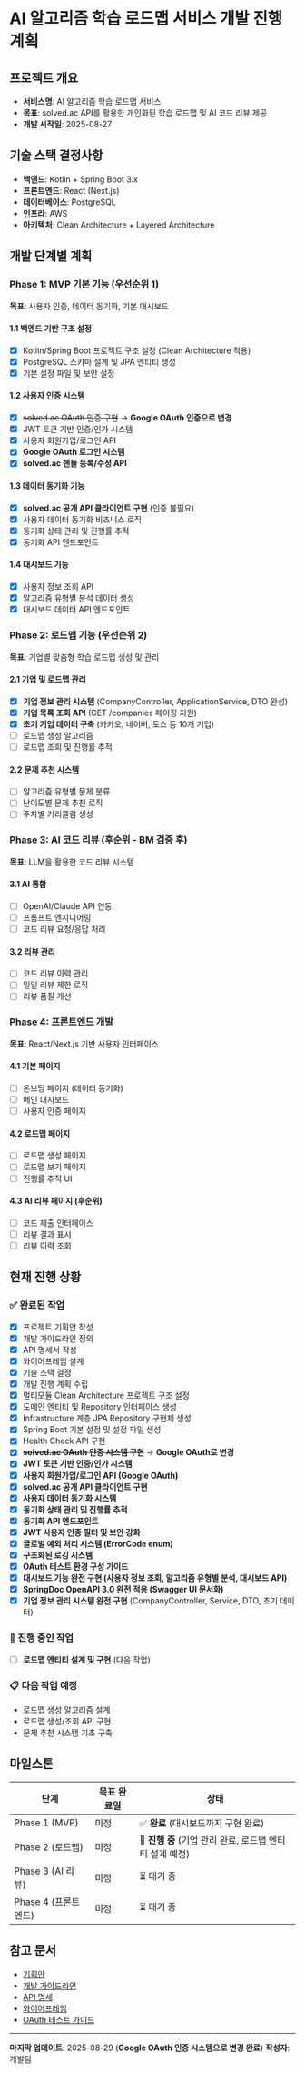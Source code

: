 # AI 알고리즘 학습 로드맵 서비스 개발 진행 계획

## 프로젝트 개요
- **서비스명**: AI 알고리즘 학습 로드맵 서비스
- **목표**: solved.ac API를 활용한 개인화된 학습 로드맵 및 AI 코드 리뷰 제공
- **개발 시작일**: 2025-08-27

## 기술 스택 결정사항
- **백엔드**: Kotlin + Spring Boot 3.x
- **프론트엔드**: React (Next.js)
- **데이터베이스**: PostgreSQL
- **인프라**: AWS
- **아키텍처**: Clean Architecture + Layered Architecture

## 개발 단계별 계획

### Phase 1: MVP 기본 기능 (우선순위 1)
**목표**: 사용자 인증, 데이터 동기화, 기본 대시보드

#### 1.1 백엔드 기반 구조 설정
- [x] Kotlin/Spring Boot 프로젝트 구조 설정 (Clean Architecture 적용)
- [x] PostgreSQL 스키마 설계 및 JPA 엔티티 생성
- [x] 기본 설정 파일 및 보안 설정

#### 1.2 사용자 인증 시스템
- [x] ~~solved.ac OAuth 인증 구현~~ → **Google OAuth 인증으로 변경**
- [x] JWT 토큰 기반 인증/인가 시스템
- [x] 사용자 회원가입/로그인 API
- [x] **Google OAuth 로그인 시스템**
- [x] **solved.ac 핸들 등록/수정 API**

#### 1.3 데이터 동기화 기능  
- [x] **solved.ac 공개 API 클라이언트 구현** (인증 불필요)
- [x] 사용자 데이터 동기화 비즈니스 로직
- [x] 동기화 상태 관리 및 진행률 추적
- [x] 동기화 API 엔드포인트

#### 1.4 대시보드 기능
- [x] 사용자 정보 조회 API
- [x] 알고리즘 유형별 분석 데이터 생성
- [x] 대시보드 데이터 API 엔드포인트

### Phase 2: 로드맵 기능 (우선순위 2)
**목표**: 기업별 맞춤형 학습 로드맵 생성 및 관리

#### 2.1 기업 및 로드맵 관리
- [x] **기업 정보 관리 시스템** (CompanyController, ApplicationService, DTO 완성)
- [x] **기업 목록 조회 API** (GET /companies 페이징 지원)
- [x] **초기 기업 데이터 구축** (카카오, 네이버, 토스 등 10개 기업)
- [ ] 로드맵 생성 알고리즘
- [ ] 로드맵 조회 및 진행률 추적

#### 2.2 문제 추천 시스템
- [ ] 알고리즘 유형별 문제 분류
- [ ] 난이도별 문제 추천 로직
- [ ] 주차별 커리큘럼 생성

### Phase 3: AI 코드 리뷰 (후순위 - BM 검증 후)
**목표**: LLM을 활용한 코드 리뷰 시스템

#### 3.1 AI 통합
- [ ] OpenAI/Claude API 연동
- [ ] 프롬프트 엔지니어링
- [ ] 코드 리뷰 요청/응답 처리

#### 3.2 리뷰 관리
- [ ] 코드 리뷰 이력 관리
- [ ] 일일 리뷰 제한 로직
- [ ] 리뷰 품질 개선

### Phase 4: 프론트엔드 개발
**목표**: React/Next.js 기반 사용자 인터페이스

#### 4.1 기본 페이지
- [ ] 온보딩 페이지 (데이터 동기화)
- [ ] 메인 대시보드
- [ ] 사용자 인증 페이지

#### 4.2 로드맵 페이지
- [ ] 로드맵 생성 페이지
- [ ] 로드맵 보기 페이지
- [ ] 진행률 추적 UI

#### 4.3 AI 리뷰 페이지 (후순위)
- [ ] 코드 제출 인터페이스
- [ ] 리뷰 결과 표시
- [ ] 리뷰 이력 조회

## 현재 진행 상황

### ✅ 완료된 작업
- [x] 프로젝트 기획안 작성
- [x] 개발 가이드라인 정의
- [x] API 명세서 작성
- [x] 와이어프레임 설계
- [x] 기술 스택 결정
- [x] 개발 진행 계획 수립
- [x] 멀티모듈 Clean Architecture 프로젝트 구조 설정
- [x] 도메인 엔티티 및 Repository 인터페이스 생성
- [x] Infrastructure 계층 JPA Repository 구현체 생성
- [x] Spring Boot 기본 설정 및 설정 파일 생성
- [x] Health Check API 구현
- [x] ~~**solved.ac OAuth 인증 시스템 구현**~~ → **Google OAuth로 변경**
- [x] **JWT 토큰 기반 인증/인가 시스템**
- [x] **사용자 회원가입/로그인 API (Google OAuth)**
- [x] **solved.ac 공개 API 클라이언트 구현**
- [x] **사용자 데이터 동기화 시스템**
- [x] **동기화 상태 관리 및 진행률 추적**
- [x] **동기화 API 엔드포인트**
- [x] **JWT 사용자 인증 필터 및 보안 강화**
- [x] **글로벌 예외 처리 시스템 (ErrorCode enum)**
- [x] **구조화된 로깅 시스템**
- [x] **OAuth 테스트 환경 구성 가이드**
- [x] **대시보드 기능 완전 구현 (사용자 정보 조회, 알고리즘 유형별 분석, 대시보드 API)**
- [x] **SpringDoc OpenAPI 3.0 완전 적용 (Swagger UI 문서화)**
- [x] **기업 정보 관리 시스템 완전 구현** (CompanyController, Service, DTO, 초기 데이터)

### 🔄 진행 중인 작업
- [ ] **로드맵 엔티티 설계 및 구현** (다음 작업)

### 📋 다음 작업 예정
- 로드맵 생성 알고리즘 설계
- 로드맵 생성/조회 API 구현
- 문제 추천 시스템 기초 구축

## 마일스톤

| 단계 | 목표 완료일 | 상태 |
|------|-------------|------|
| Phase 1 (MVP) | 미정 | ✅ **완료** (대시보드까지 구현 완료) |
| Phase 2 (로드맵) | 미정 | 🔄 **진행 중** (기업 관리 완료, 로드맵 엔티티 설계 예정) |
| Phase 3 (AI 리뷰) | 미정 | ⏳ 대기 중 |
| Phase 4 (프론트엔드) | 미정 | ⏳ 대기 중 |

## 참고 문서
- [기획안](./markdown/기획안.md)
- [개발 가이드라인](./markdown/개발가이드라인.md)
- [API 명세](./markdown/API명세.md)
- [와이어프레임](./markdown/와이어프레임.md)
- [OAuth 테스트 가이드](./markdown/OAuth-테스트-가이드.md)

---

**마지막 업데이트**: 2025-08-29 (**Google OAuth 인증 시스템으로 변경 완료**)
**작성자**: 개발팀